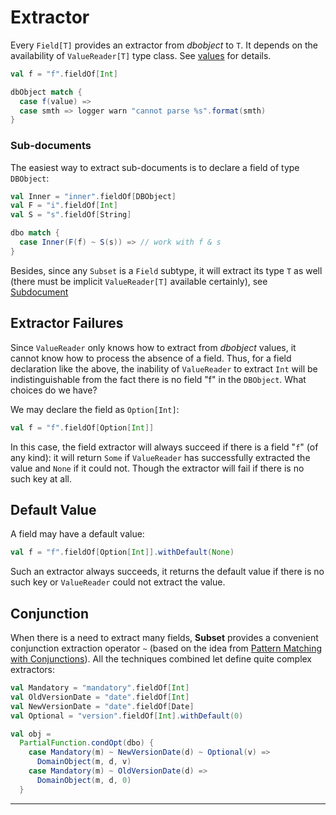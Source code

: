 # Extractor

Every `Field[T]` provides an extractor from $dbobject$ to `T`. It
depends on the availability of `ValueReader[T]` type class. See
[values]($appBaseUrl$/Serializer.html) for details.

```scala
val f = "f".fieldOf[Int]

dbObject match {
  case f(value) => 
  case smth => logger warn "cannot parse %s".format(smth)
}
```

### Sub-documents

The easiest way to extract sub-documents is to declare a field of type
`DBObject`:

```scala
val Inner = "inner".fieldOf[DBObject]
val F = "i".fieldOf[Int]
val S = "s".fieldOf[String]

dbo match {
  case Inner(F(f) ~ S(s)) => // work with f & s
}
```

Besides, since any `Subset` is a `Field` subtype, it will extract its
type `T` as well (there must be implicit `ValueReader[T]` available
certainly), see [Subdocument]($siteBaseUrl$/Example.html#Subdocument)

## Extractor Failures

Since `ValueReader` only knows how to extract from $dbobject$ values,
it cannot know how to process the absence of a field. Thus, for a
field declaration like the above, the inability of `ValueReader` to
extract `Int` will be indistinguishable from the fact there is no
field "f" in the `DBObject`. What choices do we have?

We may declare the field as `Option[Int]`:

```scala
val f = "f".fieldOf[Option[Int]]
```

In this case, the field extractor will always succeed if there is a
field "`f`" (of any kind): it will return `Some` if `ValueReader`
has successfully extracted the value and `None` if it could
not. Though the extractor will fail if there is no such key at all.

## Default Value

A field may have a default value:

```scala
val f = "f".fieldOf[Option[Int]].withDefault(None)
```

Such an extractor always succeeds, it returns the default value
if there is no such key or `ValueReader` could not extract the value.

## Conjunction

When there is a need to extract many fields, __Subset__ provides a
convenient conjunction extraction operator `~` (based on the idea from
[Pattern Matching with Conjunctions](http://stackoverflow.com/questions/2261358/pattern-matching-with-conjunctions-patterna-and-patternb)). All
the techniques combined let define quite complex extractors:

```scala
val Mandatory = "mandatory".fieldOf[Int]
val OldVersionDate = "date".fieldOf[Int]
val NewVersionDate = "date".fieldOf[Date]
val Optional = "version".fieldOf[Int].withDefault(0)

val obj =
  PartialFunction.condOpt(dbo) {
    case Mandatory(m) ~ NewVersionDate(d) ~ Optional(v) =>
      DomainObject(m, d, v)
    case Mandatory(m) ~ OldVersionDate(d) =>
      DomainObject(m, d, 0)
  }
```

* * *
